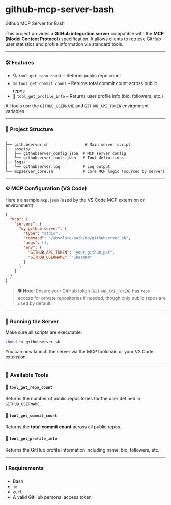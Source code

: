 # github-mcp-server-bash
Github MCP Server for Bash

This project provides a **GitHub integration server** compatible with the **MCP (Model Context Protocol)** specification. It allows clients to retrieve GitHub user statistics and profile information via standard tools.

---

### 🛠️ Features

* 🔍 `tool_get_repo_count` – Returns public repo count
* 📊 `tool_get_commit_count` – Returns total commit count across public repos
* 👤 `tool_get_profile_info` – Returns user profile info (bio, followers, etc.)

All tools use the `GITHUB_USERNAME` and `GITHUB_API_TOKEN` environment variables.

---

### 📁 Project Structure

```
.
├── githubserver.sh                # Main server script
├── assets/
│   ├── githubserver_config.json  # MCP server config
│   └── githubserver_tools.json   # Tool definitions
├── logs/
│   └── githubserver.log          # Log output
└── mcpserver_core.sh             # Core MCP logic (sourced by server)
```

---

### ⚙️ MCP Configuration (VS Code)

Here's a sample `mcp.json` (used by the VS Code MCP extension or environment):

```json
{
  "mcp": {
    "servers": {
      "my-github-server": {
        "type": "stdio",
        "command": "/absolute/path/to/githubserver.sh",
        "args": [],
        "env": {
          "GITHUB_API_TOKEN": "your_github_pat",
          "GITHUB_USERNAME": "Shaamam"
        }
      }
    }
  }
}
```

> 🛡️ **Note**: Ensure your GitHub token (`GITHUB_API_TOKEN`) has `repo` access for private repositories if needed, though only public repos are used by default.

---

### 🚀 Running the Server

Make sure all scripts are executable:

```bash
chmod +x githubserver.sh
```

You can now launch the server via the MCP toolchain or your VS Code extension.

---

### 🧪 Available Tools

#### 🔹 `tool_get_repo_count`

Returns the number of public repositories for the user defined in `GITHUB_USERNAME`.

#### 🔹 `tool_get_commit_count`

Returns the **total commit count** across all public repos.

#### 🔹 `tool_get_profile_info`

Returns the GitHub profile information including name, bio, followers, etc.

---

### ❗ Requirements

* Bash
* `jq`
* `curl`
* A valid GitHub personal access token
